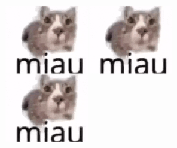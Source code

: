 ![kek](https://github.com/seankot6/seankot6/blob/main/miau.gif)
![kek](https://github.com/seankot6/seankot6/blob/main/miau.gif)
![kek](https://github.com/seankot6/seankot6/blob/main/miau.gif)
